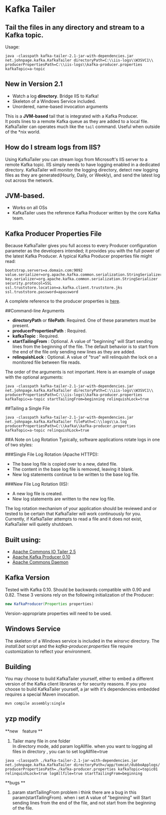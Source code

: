 # Kafka Tailer

## Tail the files in any directory and stream to a Kafka topic. 

Usage:

```
java -classpath kafka-tailer-2.1-jar-with-dependencies.jar net.johnpage.kafka.KafkaTailer directoryPath=C:\\iis-logs\\W3SVC1\\ producerPropertiesPath=C:\\iis-logs\\kafka-producer.properties kafkaTopic=a-topic
```

## New in Version 2.1
* Watch a log **directory**. Bridge IIS to Kafka!
* Skeleton of a Windows Service included. 
* Unordered, name-based invocation arguments

This is a **JVM-based** tail that is integrated with a Kafka Producer.  
It posts lines to a remote Kafka queue as they are added to a local file.  
KafkaTailer can operates much like the `tail` command. Useful when outside of the *nix world. 

## How do I stream logs from IIS? 
Using KafkaTailer you can stream logs from Microsoft's IIS server to a remote Kafka topic.
IIS simply needs to have logging enabled in a dedicated directory. KafkaTailer will monitor the logging directory, detect new logging files as they are generated(Hourly, Daily, or Weekly), and send the latest log out across the network.

## JVM-based.
* Works on all OSs
* KafkaTailer uses the reference Kafka Producer written by the core Kafka team.

## Kafka Producer Properties File
Because KafkaTailer gives you full access to every Producer configuration parameter as the developers intended;  it provides you with the full power of the latest Kafka Producer.  A typical Kafka Producer properties file might read:

```properties
bootstrap.servers=a.domain.com:9092
value.serializer=org.apache.kafka.common.serialization.StringSerializer
key.serializer=org.apache.kafka.common.serialization.StringSerializer
security.protocol=SSL
ssl.truststore.location=a.kafka.client.truststore.jks
ssl.truststore.password=apassword
```

A complete reference to the producer properties is [here](https://kafka.apache.org/documentation.html#producerconfigs).

##Command-line Arguments
* **directoryPath** or **filePath**: Required. One of these parameters must be present.
* **producerPropertiesPath** : Required.
* **kafkaTopic** : Required.
* **startTailingFrom** : Optional. A value of "beginning" will Start sending lines from the beginning of the file. The default behavior is to start from the end of the file only sending new lines as they are added.
* **relinquishLock** : Optional. A value of "true" will relinquish the lock on a monitored file between file reads. 

The order of the arguments is not important. Here is an example of usage with the optional arguments:

```
java -classpath kafka-tailer-2.1-jar-with-dependencies.jar net.johnpage.kafka.KafkaTailer directoryPath=C:\\iis-logs\\W3SVC1\\ producerPropertiesPath=C:\\iis-logs\\kafka-producer.properties kafkaTopic=a-topic startTailingFrom=beginning relinquishLock=true
```

##Tailing a Single File

```
java -classpath kafka-tailer-2.1-jar-with-dependencies.jar net.johnpage.kafka.KafkaTailer filePath=C:\\logs\\a.log producerPropertiesPath=C:\\kafka\\kafka-producer.properties kafkaTopic=a-topic relinquishLock=true
```

##A Note on Log Rotation
Typically, software applications rotate logs in one of two styles:

###Single File Log Rotation (Apache HTTPD):
* The base log file is copied over to a new, dated file.
* The content in the base log file is removed, leaving it blank.
* New log statements continue to be written to the base log file.

###New File Log Rotation (IIS):
* A new log file is created.
* New log statements are written to the new log file.

The log rotation mechanism of your application should be reviewed and or tested to be certain that KafkaTailer will work continuously for you. 
Currently, if KafkaTailer attempts to read a file and it does not exist, KafkaTailer will quietly shutdown. 

## Built using:
* [Apache Commons IO Tailer 2.5](https://commons.apache.org/proper/commons-io/)
* [Apache Kafka Producer 0.10](https://kafka.apache.org/)
* [Apache Commons Daemon](https://commons.apache.org/proper/commons-daemon/)

## Kafka Version
Tested with Kafka 0.10. Should be backwards compatible with 0.90 and 0.82. These 3 versions rely on the following initialization of the Producer:

```java
new KafkaProducer(Properties properties) 
```

Version-appropriate properties will need to be used.

## Windows Service
The skeleton of a Windows service is included in the *winsrvc* directory. The *install.bat* script and the *kafka-producer.properties* file require customization to reflect your environment.

## Building
You may choose to build KafkaTailer yourself, either to embed a different version of the Kafka client libraries or for security reasons. If you you choose to build KafkaTailer yourself, a jar with it's dependencies embedded requires a special Maven invocation.

```
mvn compile assembly:single
```


## yzp modify
**new　feature **
1. Tailer many file in one folder  
In directory mode, add param logAllfile. when you want to logging all files in directory , you can to set logAllfile=true
```
java -classpath ./kafka-tailer-2.1-jar-with-dependencies.jar net.johnpage.kafka.KafkaTailer directoryPath=/app/tomcat/dubboApplogs/ producerPropertiesPath=./kafka-producer.properties kafkaTopic=topic01 relinquishLock=true logAllfile=true startTailingFrom=beginning 
```
**bugs **
1. param startTailingFrom problem
i think there are a bug in this param(startTailingFrom). when i set A value of "beginning" will Start sending lines from the end of the file, and not start from the beginning of the file.
